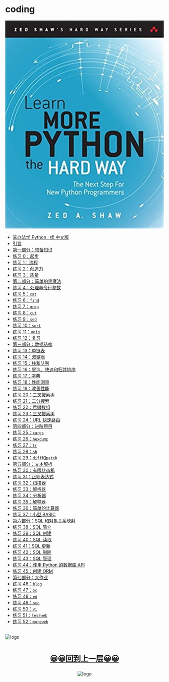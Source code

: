 # coding
<img  src='cover.jpg' width="600" alt="logo">

- [笨办法学 Python · 续 中文版](READ_ME.md)
- [引言](intro.md)
- [第一部分：预备知识](part1.md)
- [练习 0：起步](ex0.md)
- [练习 1：流程](ex1.md)
- [练习 2：创造力](ex2.md)
- [练习 3：质量](ex3.md)
- [第二部分：简单的黑魔法](part2.md)
- [练习 4：处理命令行参数](ex4.md)
- [练习 5：`cat`](ex5.md)
- [练习 6：`find`](ex6.md)
- [练习 7：`grep`](ex7.md)
- [练习 8：`cut`](ex8.md)
- [练习 9：`sed`](ex9.md)
- [练习 10：`sort`](ex10.md)
- [练习 11：`uniq`](ex11.md)
- [练习 12：复习](ex12.md)
- [第三部分：数据结构](part3.md)
- [练习 13：单链表](ex13.md)
- [练习 14：双链表](ex14.md)
- [练习 15：栈和队列](ex15.md)
- [练习 16：冒泡、快速和归并排序](ex16.md)
- [练习 17：字典](ex17.md)
- [练习 18：性能测量](ex18.md)
- [练习 19：改善性能](ex19.md)
- [练习 20：二叉搜索树](ex20.md)
- [练习 21：二分搜索](ex21.md)
- [练习 22：后缀数组](ex22.md)
- [练习 23：三叉搜索树](ex23.md)
- [练习 24：URL 快速路由](ex24.md)
- [第四部分：进阶项目](part4.md)
- [练习 25：`xargs`](ex25.md)
- [练习 26：`hexdump`](ex26.md)
- [练习 27：`tr`](ex27.md)
- [练习 28：`sh`](ex28.md)
- [练习 29：`diff`和`patch`](ex29.md)
- [第五部分：文本解析](part5.md)
- [练习 30：有限状态机](ex30.md)
- [练习 31：正则表达式](ex31.md)
- [练习 32：扫描器](ex32.md)
- [练习 33：解析器](ex33.md)
- [练习 34：分析器](ex34.md)
- [练习 35：解释器](ex35.md)
- [练习 36：简单的计算器](ex36.md)
- [练习 37：小型 BASIC](ex37.md)
- [第六部分：SQL 和对象关系映射](part6.md)
- [练习 38：SQL 简介](ex38.md)
- [练习 39：SQL 创建](ex39.md)
- [练习 40：SQL 读取](ex40.md)
- [练习 41：SQL 更新](ex41.md)
- [练习 42：SQL 删除](ex42.md)
- [练习 43：SQL 管理](ex43.md)
- [练习 44：使用 Python 的数据库 API](ex44.md)
- [练习 45：创建 ORM](ex45.md)
- [第七部分：大作业](part7.md)
- [练习 46：`blog`](ex46.md)
- [练习 47：`bc`](ex47.md)
- [练习 48：`ed`](ex48.md)
- [练习 49：`sed`](ex49.md)
- [练习 50：`vi`](ex50.md)
- [练习 51：`lessweb`](ex51.md)
- [练习 52：`moreweb`](ex52.md)


<br />
<img  src='/img/bjkb.PNG' width="600" alt="logo">
<br />
<br />
<div align="center">
<a href="../index.html"><p style="font-size:24px"><b>&#128512;&#128512;回到上一层&#128512;&#128512;</b></p></a>
<img  src='/img/01.jpeg' width="600" alt="logo" />
</div>
<br />
<br />

